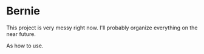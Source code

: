 # Bernie
This project is very messy right now.
I'll probably organize everything on the near future.

As how to use.